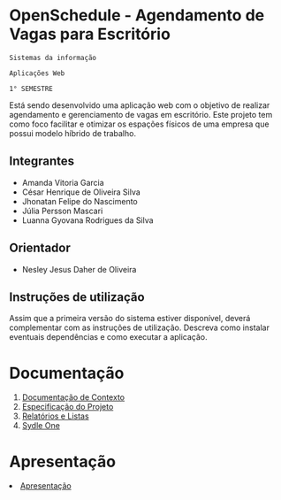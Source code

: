 # OpenSchedule - Agendamento de Vagas para Escritório

`Sistemas da informação`

`Aplicações Web`

`1° SEMESTRE` 

Está sendo desenvolvido uma aplicação web com o objetivo de realizar agendamento e gerenciamento de vagas em escritório. Este projeto tem como foco facilitar e otimizar os espações físicos de uma empresa que possui modelo híbrido de trabalho.

## Integrantes
* Amanda Vitoria Garcia
* César Henrique de Oliveira Silva
* Jhonatan Felipe do Nascimento
* Júlia Persson Mascari
* Luanna Gyovana Rodrigues da Silva

## Orientador

* Nesley Jesus Daher de Oliveira

## Instruções de utilização

Assim que a primeira versão do sistema estiver disponível, deverá complementar com as instruções de utilização. Descreva como instalar eventuais dependências e como executar a aplicação.

# Documentação

<ol>
<li><a href="docs/01-Documentação de Contexto.md"> Documentação de Contexto</a></li>
<li><a href="docs/02-Especificação do Projeto.md"> Especificação do Projeto</a></li>
<li><a href="docs/03-Relatórios e Listas.md"> Relatórios e Listas</a></li>
<li><a href="docs/04-Sydle One.md"> Sydle One</a></li>

</ol>

# Apresentação

<li><a href="docs/05-Apresentação.md"> Apresentação</a></li>
